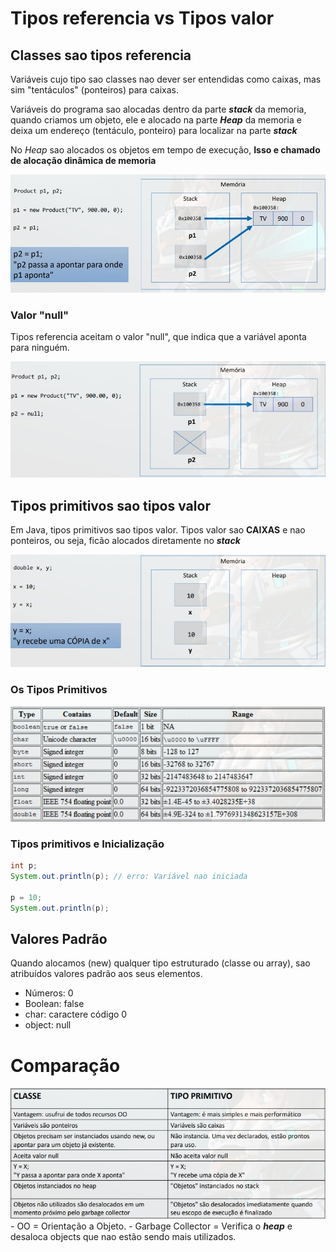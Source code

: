 # Tipos referencia vs Tipos valor

## **Classes sao tipos referencia**

Variáveis cujo tipo sao classes nao dever ser entendidas como caixas, mas sim "tentáculos" (ponteiros) para caixas.

Variáveis do programa sao alocadas dentro da parte ***stack*** da memoria, quando criamos um objeto, ele e alocado na parte ***Heap*** da memoria e deixa um endereço (tentáculo, ponteiro) para localizar na parte ***stack***

No *Heap* sao alocados os objetos em tempo de execução, **Isso e chamado de alocação dinâmica de memoria**

![referencia](./memoriaArraysListas/referencia.jpg)

### Valor "null"

Tipos referencia aceitam o valor "null", que indica que a variável aponta para ninguém.

![null](./memoriaArraysListas/null.jpg)

## Tipos primitivos sao tipos valor

Em Java, tipos primitivos sao tipos valor. Tipos valor sao **CAIXAS** e nao ponteiros, ou seja, ficão alocados diretamente no ***stack***

![primitivos](./memoriaArraysListas/primitivos.jpg)

### Os Tipos Primitivos

![Tipos Primitivos](./memoriaArraysListas/tiposPrimitivos.jpg)

### Tipos primitivos e Inicialização

```java
int p;
System.out.println(p); // erro: Variável nao iniciada

p = 10;
System.out.println(p);
```

## Valores Padrão

Quando alocamos (new) qualquer tipo estruturado (classe ou array), sao atribuídos valores padrão aos seus elementos.
- Números: 0
- Boolean: false
- char: caractere código 0
- object: null

# Comparação

![Comparação](./memoriaArraysListas/comparacaoReferenciaValor.jpg)
    - OO = Orientação a Objeto.
    - Garbage Collector = Verifica o ***heap*** e desaloca objects que nao estão sendo mais utilizados.